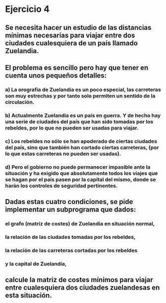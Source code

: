 # Ejercicio 4
## Se necesita hacer un estudio de las distancias mínimas necesarias para viajar entre dos ciudades cualesquiera de un país llamado Zuelandia.
## El problema es sencillo pero hay que tener en cuenta unos pequeños detalles:
### a) La orografía de Zuelandia es un poco especial, las carreteras son muy estrechas y por tanto solo permiten un sentido de la circulación.
### b) Actualmente Zuelandia es un país en guerra. Y de hecho hay una serie de ciudades del país que han sido tomadas por los rebeldes, por lo que no pueden ser usadas para viajar.
### c) Los rebeldes no sólo se han apoderado de ciertas ciudades del país, sino que también han cortado ciertas carreteras, (por lo que estas carreteras no pueden ser usadas).
### d) Pero el gobierno no puede permanecer impasible ante la situación y ha exigido que absolutamente todos los viajes que se hagan por el país pasen por la capital del mismo, donde se harán los controles de seguridad pertinentes. 
## Dadas estas cuatro condiciones, se pide implementar un subprograma que dados:
### el grafo (matriz de costes) de Zuelandia en situación normal,
### la relación de las ciudades tomadas por los rebeldes,
### la relación de las carreteras cortadas por los rebeldes
### y la capital de Zuelandia,
## calcule la matriz de costes mínimos para viajar entre cualesquiera dos ciudades zuelandesas en esta situación. 